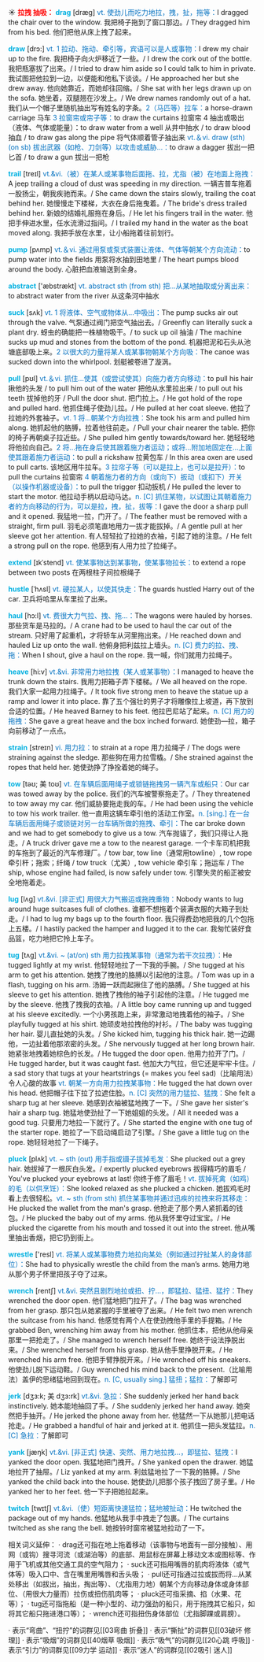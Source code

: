☀ <font color="red">**拉拽 抽吸：**</font>
<font color="sky blue">**drag**</font> [dræɡ] 
<font color="#0070c0">vt. 使劲儿而吃力地拉，拽，扯，拖等：</font>I dragged the chair over to the window. 我把椅子拖到了窗口那边。/ They dragged him from his bed. 他们把他从床上拽了起来。 

<font color="sky blue">**draw**</font> [drɔ:] 
<font color="#0070c0">vt. 1 拉动、拖动、牵引等，宾语可以是人或事物：</font>I drew my chair up to the fire. 我把椅子向火炉移近了一些。/ I drew the cork out of the bottle. 我把瓶塞拔了出来。/ I tried to draw him aside so I could talk to him in private. 我试图把他拉到一边，以便能和他私下谈谈。/ He approached her but she drew away. 他向她靠近，而她却往回缩。/ She sat with her legs drawn up on the sofa. 她坐着，双腿翘在沙发上。/ We drew names randomly out of a hat. 我们从一个帽子里随机抽出写有姓名的字条。<font color="#0070c0">2（马匹等）拉车：</font>a horse-drawn carriage 马车 <font color="#0070c0">3 拉窗帘或帘子等：</font>to draw the curtains 拉窗帘 4 抽出或吸出（液体、气体或能量）：</font>to draw water from a well 从井中抽水 / to draw blood 抽血 / to draw gas along the pipe 将气体顺着管子抽出来 <font color="#0070c0">vt.＆vi. draw (sth) (on sb) 拔出武器（如枪、刀剑等）以攻击或威胁…：</font>to draw a dagger 拔出一把匕首 / to draw a gun 拔出一把枪
           
<font color="sky blue">**trail**</font> [treɪl]
<font color="#0070c0">vt.&vi.（被）在某人或某事物后面拖、拉，尤指（被）在地面上拖拽：</font>A jeep trailing a cloud of dust was speeding in my direction. 一辆吉普车拖着一股扬尘，朝我疾驰而来。/ She came down the stairs slowly, trailing the coat behind her. 她慢慢走下楼梯，大衣在身后拖曳着。/ The bride's dress trailed behind her. 新娘的结婚礼服拖在身后。/ He let his fingers trail in the water. 他把手伸进水里，任水流滑过指间。/ I trailed my hand in the water as the boat moved along. 我把手放在水里，让小船拖着往前划行。

<font color="sky blue">**pump**</font> [pʌmp] 
<font color="#0070c0">vt.＆vi. 通过用泵或泵式装置让液体、气体等朝某个方向流动：</font>to pump water into the fields 用泵将水抽到田地里 / The heart pumps blood around the body. 心脏把血液输送到全身。

<font color="sky blue">**abstract**</font> ['æbstrækt] 
<font color="#0070c0">vt. abstract sth (from sth)  把…从某地抽取或分离出来：</font>to abstract water from the river 从这条河中抽水

<font color="sky blue">**suck**</font> [sʌk] 
<font color="#0070c0">vt. 1 将液体、空气或物体从…中吸出：</font>The pump sucks air out through the valve. 气泵通过阀门把空气抽出去。/ Greenfly can literally suck a plant dry. 蚜虫的确能把一株植物吸干。/ to suck up oil 抽油 / The machine sucks up mud and stones from the bottom of the pond. 机器把泥和石头从池塘底部吸上来。<font color="#0070c0">2 以很大的力量将某人或某事物朝某个方向吸：</font>The canoe was sucked down into the whirlpool. 划艇被卷进了漩涡。

<font color="sky blue">**pull**</font> [pʊl] 
<font color="#0070c0">vt.＆vi. 抓住…使其（或尝试使其）向施力者方向移动：</font>to pull his hair 揪他的头发 / to pull him out of the water 把他从水里拉出来 / to pull out his teeth 拔掉他的牙 / Pull the door shut. 把门拉上。/ He got hold of the rope and pulled hard. 他抓住绳子使劲儿拉。/ He pulled at her coat sleeve. 他拉了拉她的外套袖子。<font color="#0070c0">vt. 1 将…朝某个方向拉拽：</font>She took his arm and pulled him along. 她抓起他的胳膊，拉着他往前走。/ Pull your chair nearer the table. 把你的椅子再朝桌子拉近些。/ She pulled him gently towards/toward her. 她轻轻地将他拉向自己。<font color="#0070c0">2 将…拖在身后使其跟着施力者运动；或将…附加地固定在…上面使其跟着施力者运动：</font>to pull a rickshaw 拉黄包车 / In this area oxen are used to pull carts. 该地区用牛拉车。<font color="#0070c0">3 拉帘子等（可以是拉上，也可以是拉开）：</font>to pull the curtains 拉窗帘 <font color="#0070c0">4 朝着施力者的方向（或向下）扳动（或扣下）开关（以操作机器或设备）：</font>to pull the trigger 扣动扳机 / He pulled the lever to start the motor. 他拉动手柄以启动马达。<font color="#0070c0">n. [C] 抓住某物，以试图让其朝着施力者的方向移动的行为，可以是拉，拽，扯，拔等：</font>I gave the door a sharp pull and it opened. 我猛地一拉，门开了。/ The feather must be removed with a straight, firm pull. 羽毛必须笔直地用力一拔才能拔掉。/ A gentle pull at her sleeve got her attention. 有人轻轻拉了拉她的衣袖，引起了她的注意。/ He felt a strong pull on the rope. 他感到有人用力拉了拉绳子。
                      
<font color="sky blue">**extend**</font> [ɪkˈstend]
<font color="#0070c0">vt. 使某事物达到某事物，使某事物拉长：</font>to extend a rope between two posts 在两根柱子间拉根绳子

<font color="sky blue">**hustle**</font> [ˈhʌsl]
<font color="#0070c0">vt. 硬拉某人，以使其快走：</font>The guards hustled Harry out of the car. 卫兵将哈里从车里拉了出来。           

<font color="sky blue">**haul**</font> [hɔ:l]
<font color="#0070c0">vt. 费很大力气拉、拽、拖…：</font>The wagons were hauled by horses. 那些货车是马拉的。/ A crane had to be used to haul the car out of the stream. 只好用了起重机，才将轿车从河里拖出来。/ He reached down and hauled Liz up onto the wall. 他俯身把利兹拉上墙头。<font color="#0070c0">n. [C] 费力的拉、拽、拖：</font>When I shout, give a haul on the rope. 我一喊，你们就用力拉绳子。
                         
<font color="sky blue">**heave**</font> [hi:v]
<font color="#0070c0">vt.&vi. 非常用力地拉拽（某人或某事物）：</font>I managed to heave the trunk down the stairs. 我用力把箱子弄下楼梯。/ We all heaved on the rope. 我们大家一起用力拉绳子。/ It took five strong men to heave the statue up a ramp and lower it into place. 靠了五个强壮的男子才将雕像拉上坡道，再下放到合适的位置。/ He heaved Barney to his feet. 他拉巴尼站了起来。<font color="#0070c0">n. [C] 用力的拖拽：</font>She gave a great heave and the box inched forward. 她使劲—拉，箱子向前移动了一点点。

<font color="sky blue">**strain**</font> [streɪn]
<font color="#0070c0">vi. 用力拉：</font>to strain at a rope 用力拉绳子 / The dogs were straining against the sledge. 那些狗在用力拉雪橇。/ She strained against the ropes that held her. 她使劲挣了挣拴着她的绳子。        

<font color="sky blue">**tow**</font> [təʊ; 美 toʊ]
<font color="#0070c0">vt. 在车辆后面用绳子或锁链拖拽另一辆汽车或船只：</font>Our car was towed away by the police. 我们的汽车被警察拖走了。/ They threatened to tow away my car. 他们威胁要拖走我的车。/ He had been using the vehicle to tow his work trailer. 他一直用这辆车牵引他的活动工作室。<font color="#0070c0">n. [sing.] 在一台车辆后面用绳子或锁链对另一台车辆所做的拖拽、牵引：</font>The car broke down and we had to get somebody to give us a tow. 汽车抛锚了，我们只得让人拖走。/ A truck driver gave me a tow to the nearest garage. 一个卡车司机把我的车拖到了最近的汽车修理厂。/ tow bar, tow line（通常用towline）, tow rope 牵引杆；拖索；纤绳 / tow truck（尤美）, tow vehicle 牵引车；拖运车 / The ship, whose engine had failed, is now safely under tow. 引擎失灵的船正被安全地拖着走。           
           
<font color="sky blue">**lug**</font> [lʌg]
<font color="#0070c0">vt.&vi. [非正式] 用很大力气搬运或拖拽重物：</font>Nobody wants to lug around huge suitcases full of clothes. 谁都不想拖着个装满衣服的大箱子到处走。/ I had to lug my bags up to the fourth floor. 我只得费劲地把我的几个包拖上五楼。/ I hastily packed the hamper and lugged it to the car. 我匆忙装好食品篮，吃力地把它拎上车子。           

<font color="sky blue">**tug**</font> [tʌg]
<font color="#0070c0">vt.&vi. ~ (at/on) sth 用力拉拽某事物（通常为若干次拉拽）：</font>He tugged lightly at my wrist. 他轻轻地拉了一下我的手腕。/ She tugged at his arm to get his attention. 她拽了拽他的胳膊以引起他的注意。/ Tom was up in a flash, tugging on his arm. 汤姆一跃而起揪住了他的胳膊。/ She tugged at his sleeve to get his attention. 她拽了拽他的袖子引起他的注意。/ He tugged me by the sleeve. 他拽了拽我的衣袖。/ A little boy came running up and tugged at his sleeve excitedly. 一个小男孩跑上来，非常激动地拽着他的袖子。/ She playfully tugged at his shirt. 她顽皮地拉拽他的衬衫。/ The baby was tugging her hair. 婴儿直扯她的头发。/ She kicked him, tugging his thick hair. 她一边踢他，一边扯着他那浓密的头发。/ She nervously tugged at her long brown hair. 她紧张地拽着她棕色的长发。/ He tugged the door open. 他用力拉开了门。/ He tugged harder, but it was caught fast. 他加大力气拉，但它还是牢牢卡住。/ a sad story that tugs at your heartstrings (= makes you feel sad)（比喻用法）令人心酸的故事 <font color="#0070c0">vt. 朝某一方向用力拉拽某事物：</font>He tugged the hat down over his head. 他把帽子往下拉了拉遮住脸。<font color="#0070c0">n. [C] 突然的用力猛拉、猛拽：</font>She felt a sharp tug at her sleeve. 她感到衣袖被猛地拽了一下。/ She gave her sister's hair a sharp tug. 她猛地使劲扯了一下她姐姐的头发。/ All it needed was a good tug. 只要用力地拉一下就行了。/ She started the engine with one tug of the starter rope. 她拉了一下启动绳启动了引擎。/ She gave a little tug on the rope. 她轻轻地拉了一下绳子。

<font color="sky blue">**pluck**</font> [plʌk]
<font color="#0070c0">vt. ~ sth (out) 用手指或镊子拔掉毛发：</font>She plucked out a grey hair. 她拔掉了一根灰白头发。/ expertly plucked eyebrows 拔得精巧的眉毛 / You've plucked your eyebrows at last! 你终于修了眉毛！<font color="#0070c0">vt. 拔掉死禽（如鸡）的毛（以供烹饪）：</font>She looked relaxed as she plucked a chicken. 她拔鸡毛时看上去很轻松。<font color="#0070c0">vt. ~ sth (from sth) 抓住某事物并通过迅疾的拉拽来将其移走：</font>He plucked the wallet from the man's grasp. 他抢走了那个男人紧抓着的钱包。/ He plucked the baby out of my arms. 他从我怀里夺过宝宝。/ He plucked the cigarette from his mouth and tossed it out into the street. 他从嘴里抽出香烟，把它扔到街上。

<font color="sky blue">**wrestle**</font> ['resl] 
<font color="#0070c0">vt. 将某人或某事物费力地拉向某处（例如通过拧扯某人的身体部位）：</font>She had to physically wrestle the child from the man’s arms. 她用力地从那个男子怀里把孩子夺了过来。
           
<font color="sky blue">**wrench**</font> [rentʃ]
<font color="#0070c0">vt.&vi. 突然且剧烈地拉或扭、拧…，即猛拉、猛扭、猛拧：</font>They wrenched the door open. 他们猛地把门拉开了。/ The bag was wrenched from her grasp. 那只包从她紧握的手里被夺了出来。/ He felt two men wrench the suitcase from his hand. 他感觉有两个人在使劲拽他手里的手提箱。/ He grabbed Ben, wrenching him away from his mother. 他抓住本，把他从他母亲那里一把抢走了。/ She managed to wrench herself free. 她终于设法挣脱出来。/ She wrenched herself from his grasp. 她从他手里挣脱开来。/ He wrenched his arm free. 他把手臂挣脱开来。/ He wrenched off his sneakers. 他使劲儿脱下运动鞋。/ Guy wrenched his mind back to the present.（比喻用法）盖伊的思绪猛地回到现在。<font color="#0070c0">n. [C, usually sing.] 猛扭；猛拉：</font>了解即可
           
<font color="sky blue">**jerk**</font> [dʒɜ:k; 美 dʒɜ:rk]
<font color="#0070c0">vt.&vi. 急拉：</font>She suddenly jerked her hand back instinctively. 她本能地抽回了手。/ She suddenly jerked her hand away. 她突然把手抽开。/ He jerked the phone away from her. 他猛然一下从她那儿把电话抢走。/ He grabbed a handful of hair and jerked at it. 他抓住一把头发猛拉。<font color="#0070c0">n. [C] 急拉：</font>了解即可
           
<font color="sky blue">**yank**</font> [jæŋk]
<font color="#0070c0">vt.&vi. [非正式] 快速、突然、用力地拉拽…，即猛拉、猛拽：</font>I yanked the door open. 我猛地把门拽开。/ She yanked open the drawer. 她猛地拉开了抽屉。/ Liz yanked at my arm. 利兹猛地拉了一下我的胳膊。/ She yanked the child back into the house. 她使劲儿把那个孩子拽回了房子里。/ He yanked her to her feet. 他一下子把她拉起来。
           
<font color="sky blue">**twitch**</font> [twɪtʃ]
<font color="#0070c0">vt.&vi.（使）短距离快速猛拉；猛地被扯动：</font>He twitched the package out of my hands. 他猛地从我手中拽走了包裹。/ The curtains twitched as she rang the bell. 她按铃时窗帘被猛地拉动了一下。

相关词义延伸：
· drag还可指在地上拖着移动（该事物与地面有一部分接触）、用网（或钩）搜寻河流（或湖泊等）的底部、用鼠标在屏幕上移动文本或图标等、作用于飞机或其他交通工具的空气阻力；
· suck还可指用嘴唇的肌肉将液体（或气体等）吸入口中、含在嘴里用嘴唇和舌头吸；
· pull还可指通过拉或拔而将…从某处移出（如拔出，抽出，掏出等）、（尤指用力地）朝某个方向移动身体或身体部位、（用很大力量而）拉伤或扭伤肌肉等；
· pluck还可指采摘、掐（水果、花等）；
· tug还可指拖船（是一种小型的、动力强劲的船只，用于拖拽其它船只，如将其它船只拖进港口等）；
· wrench还可指扭伤身体部位（尤指脚踝或肩膀）。

· 表示“弯曲”、“扭拧”的词群见[[03弯曲 折叠]]
· 表示“撕扯”的词群见[[03破坏 修理]]
· 表示“吸烟”的词群见[[40烟草 吸烟]]
· 表示“吸气”的词群见[[20心跳 呼吸]]
· 表示“引力”的词群见[[09力学 运动]]
· 表示“迷人”的词群见[[02吸引 迷人]]

